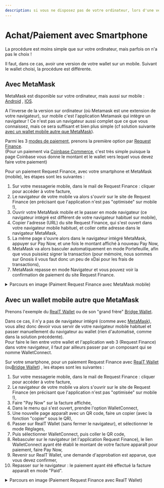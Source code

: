 ```yaml
---
description: si vous ne disposez pas de votre ordinateur, lors d'une vente par exemple ..
---
```


# Achat/Paiement avec Smartphone

La procédure est moins simple que sur votre ordinateur, mais parfois on n'a pas le choix !

Il faut, dans ce cas, avoir une version de votre wallet sur un mobile. Suivant le wallet choisi, la procédure est différente.

## Avec MetaMask

MetaMask est disponible sur votre ordinateur, mais aussi sur mobile : [Android](https://play.google.com/store/apps/details?id=io.metamask) , [IOS](https://apps.apple.com/fr/app/metamask-blockchain-wallet).

A l'inverse de la version sur ordinateur (où Metamask est une extension de votre navigateur), sur mobile c'est l'application Metamask qui intègre un navigateur ! Ce n'est pas un navigateur aussi complet que ce que vous connaissez, mais ce sera suffisant et bien plus simple (cf solution suivante [avec un wallet mobile autre que MetaMask](achat-paiement-avec-smartphone.md#avec-un-wallet-mobile-autre-que-metamask)).

Parmi les 3 [modes de paiement](mode-de-paiement-realt.md), prenons la première option par [Request Finance](paiement-avec-request-finance.md).\
(Pour un paiement via [Coinbase Commerce](paiement-avec-coinbase-commerce.md), c'est très simple puisque la page Coinbase vous donne le montant et le wallet vers lequel vous devez faire votre paiement)

Pour un paiement Request Finance, avec votre smartphone et MetaMask (mobile), les étapes sont les suivantes :

1. Sur votre messagerie mobile, dans le mail de Request Finance : cliquer pour accéder à votre facture,
2. Le navigateur de votre mobile va alors s'ouvrir sur le site de Request Finance (en précisant que l'application n'est pas "optimisée" sur mobile !),
3. Ouvrir votre MetaMask mobile et le passer en mode navigateur (ce navigateur intégré est différent de votre navigateur habituel sur mobile),
4. Copier l'adresse (URL) du site Request Finance, qui s'est ouvert dans votre navigateur mobile habituel, et coller cette adresse dans le navigateur MetaMask,
5. La même page s'ouvre alors dans le navigateur intégré MetaMask, appuyer sur Pay Now, et une fois le montant affiché à nouveau Pay Now,
6. MetaMask va alors basculer automatiquement en mode Portefeuille, afin que vous puissiez signer la transaction (pour mémoire, nous sommes sur Gnosis il vous faut donc un peu de xDai pour les frais de transactions),
7. MetaMask repasse en mode Navigateur et vous pouvez voir la confirmation de paiement du site Request Finance.

<details>

<summary>Parcours en image (Paiment Request Finance avec MetaMask mobile)</summary>

<img src="../../../.gitbook/assets/image (35).png" alt="" data-size="original"> <img src="../../../.gitbook/assets/image (10) (1).png" alt="" data-size="original"> <img src="../../../.gitbook/assets/image (54).png" alt="" data-size="original">

</details>

## Avec un wallet mobile autre que MetaMask

Prenons l'exemple du [RealT Wallet](../../portefeuille/realt-wallet.md) ou de son "grand frère" [Bridge Wallet](https://www.mtpelerin.com/fr/bridge-wallet).

Dans ce cas, il n'y a pas de navigateur intégré (comme avec [MetaMask](achat-paiement-avec-smartphone.md#avec-metamask)), vous allez donc devoir vous servir de votre navigateur mobile habituel et passer manuellement du navigateur au wallet (rien d'automatisé, comme dans la solution précédente).\
Pour faire le lien entre votre wallet et l'application web 3 (Request Finance) dans votre navigateur, il faut par ailleurs passer par un composant qui se nomme WalletConnect.

Sur votre smartphone, pour un paiement Request Finance avec [RealT Wallet](../../portefeuille/realt-wallet.md) (ou[Bridge Wallet](https://www.mtpelerin.com/fr/bridge-wallet)) , les étapes sont les suivantes :

1. Sur votre messagerie mobile, dans le mail de Request Finance : cliquer pour accéder à votre facture,
2. Le navigateur de votre mobile va alors s'ouvrir sur le site de Request Finance (en précisant que l'application n'est pas "optimisée" sur mobile !),
3. Faire "Pay Now" sur la facture affichée,
4. Dans le menu qui s'est ouvert, prendre l'option WalletConnect,
5. Une nouvelle page apparaît avec un QR code, faire un copier (avec la fonction "copier" sous le QR),
6. Passer sur RealT Wallet (sans fermer le navigateur), et sélectionner le mode Réglages,
7. Puis sélectionner WalletConnect, puis coller le QR code,
8. Rebasculer sur le navigateur (et l'application Request Finance), le lien WalletConnect ayant été établi le montant de votre facture apparaît pour paiement, faire Pay Now,
9. Revenir sur RealT Wallet, une demande d'approbation est apparue, que vous devez confirmer,
10. Repasser sur le navigateur : le paiement ayant été effectué la facture apparaît en mode "Paid".

<details>

<summary>Parcours en image (Paiement Request Finance avec RealT Wallet)</summary>

<img src="../../../.gitbook/assets/image (77).png" alt="" data-size="original"> <img src="../../../.gitbook/assets/image (117).png" alt="" data-size="original"> <img src="../../../.gitbook/assets/image (71).png" alt="" data-size="original"> <img src="../../../.gitbook/assets/image (122).png" alt="" data-size="original">

</details>
